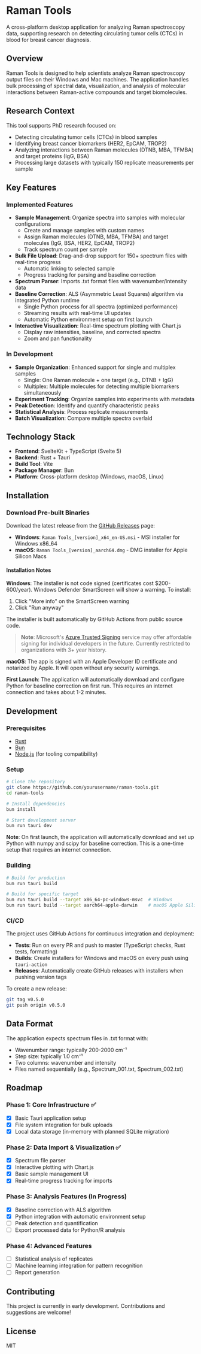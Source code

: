 # Raman Tools

A cross-platform desktop application for analyzing Raman spectroscopy data, supporting research on detecting circulating tumor cells (CTCs) in blood for breast cancer diagnosis.

## Overview

Raman Tools is designed to help scientists analyze Raman spectroscopy output files on their Windows and Mac machines. The application handles bulk processing of spectral data, visualization, and analysis of molecular interactions between Raman-active compounds and target biomolecules.

## Research Context

This tool supports PhD research focused on:

- Detecting circulating tumor cells (CTCs) in blood samples
- Identifying breast cancer biomarkers (HER2, EpCAM, TROP2)
- Analyzing interactions between Raman molecules (DTNB, MBA, TFMBA) and target proteins (IgG, BSA)
- Processing large datasets with typically 150 replicate measurements per sample

## Key Features

### Implemented Features

- **Sample Management**: Organize spectra into samples with molecular configurations
  - Create and manage samples with custom names
  - Assign Raman molecules (DTNB, MBA, TFMBA) and target molecules (IgG, BSA, HER2, EpCAM, TROP2)
  - Track spectrum count per sample
- **Bulk File Upload**: Drag-and-drop support for 150+ spectrum files with real-time progress
  - Automatic linking to selected sample
  - Progress tracking for parsing and baseline correction
- **Spectrum Parser**: Imports .txt format files with wavenumber/intensity data
- **Baseline Correction**: ALS (Asymmetric Least Squares) algorithm via integrated Python runtime
  - Single Python process for all spectra (optimized performance)
  - Streaming results with real-time UI updates
  - Automatic Python environment setup on first launch
- **Interactive Visualization**: Real-time spectrum plotting with Chart.js
  - Display raw intensities, baseline, and corrected spectra
  - Zoom and pan functionality

### In Development

- **Sample Organization**: Enhanced support for single and multiplex samples
  - Single: One Raman molecule + one target (e.g., DTNB + IgG)
  - Multiplex: Multiple molecules for detecting multiple biomarkers simultaneously
- **Experiment Tracking**: Organize samples into experiments with metadata
- **Peak Detection**: Identify and quantify characteristic peaks
- **Statistical Analysis**: Process replicate measurements
- **Batch Visualization**: Compare multiple spectra overlaid

## Technology Stack

- **Frontend**: SvelteKit + TypeScript (Svelte 5)
- **Backend**: Rust + Tauri
- **Build Tool**: Vite
- **Package Manager**: Bun
- **Platform**: Cross-platform desktop (Windows, macOS, Linux)

## Installation

### Download Pre-built Binaries

Download the latest release from the [GitHub Releases](https://github.com/yourusername/raman-tools/releases) page:

- **Windows**: `Raman Tools_[version]_x64_en-US.msi` - MSI installer for Windows x86_64
- **macOS**: `Raman Tools_[version]_aarch64.dmg` - DMG installer for Apple Silicon Macs

#### Installation Notes

**Windows**: The installer is not code signed (certificates cost $200-600/year). Windows Defender SmartScreen will show a warning. To install:

1. Click "More info" on the SmartScreen warning
2. Click "Run anyway"

The installer is built automatically by GitHub Actions from public source code.

> **Note**: Microsoft's [Azure Trusted Signing](https://azure.microsoft.com/en-us/products/trusted-signing) service may offer affordable signing for individual developers in the future. Currently restricted to organizations with 3+ year history.

**macOS**: The app is signed with an Apple Developer ID certificate and notarized by Apple. It will open without any security warnings.

**First Launch**: The application will automatically download and configure Python for baseline correction on first run. This requires an internet connection and takes about 1-2 minutes.

## Development

### Prerequisites

- [Rust](https://www.rust-lang.org/tools/install)
- [Bun](https://bun.sh)
- [Node.js](https://nodejs.org) (for tooling compatibility)

### Setup

```bash
# Clone the repository
git clone https://github.com/yourusername/raman-tools.git
cd raman-tools

# Install dependencies
bun install

# Start development server
bun run tauri dev
```

**Note**: On first launch, the application will automatically download and set up Python with numpy and scipy for baseline correction. This is a one-time setup that requires an internet connection.

### Building

```bash
# Build for production
bun run tauri build

# Build for specific target
bun run tauri build --target x86_64-pc-windows-msvc  # Windows
bun run tauri build --target aarch64-apple-darwin    # macOS Apple Silicon
```

### CI/CD

The project uses GitHub Actions for continuous integration and deployment:

- **Tests**: Run on every PR and push to master (TypeScript checks, Rust tests, formatting)
- **Builds**: Create installers for Windows and macOS on every push using `tauri-action`
- **Releases**: Automatically create GitHub releases with installers when pushing version tags

To create a new release:

```bash
git tag v0.5.0
git push origin v0.5.0
```

## Data Format

The application expects spectrum files in .txt format with:

- Wavenumber range: typically 200-2000 cm⁻¹
- Step size: typically 1.0 cm⁻¹
- Two columns: wavenumber and intensity
- Files named sequentially (e.g., Spectrum_001.txt, Spectrum_002.txt)

## Roadmap

### Phase 1: Core Infrastructure ✅

- [x] Basic Tauri application setup
- [x] File system integration for bulk uploads
- [x] Local data storage (in-memory with planned SQLite migration)

### Phase 2: Data Import & Visualization ✅

- [x] Spectrum file parser
- [x] Interactive plotting with Chart.js
- [x] Basic sample management UI
- [x] Real-time progress tracking for imports

### Phase 3: Analysis Features (In Progress)

- [x] Baseline correction with ALS algorithm
- [x] Python integration with automatic environment setup
- [ ] Peak detection and quantification
- [ ] Export processed data for Python/R analysis

### Phase 4: Advanced Features

- [ ] Statistical analysis of replicates
- [ ] Machine learning integration for pattern recognition
- [ ] Report generation

## Contributing

This project is currently in early development. Contributions and suggestions are welcome!

## License

MIT
